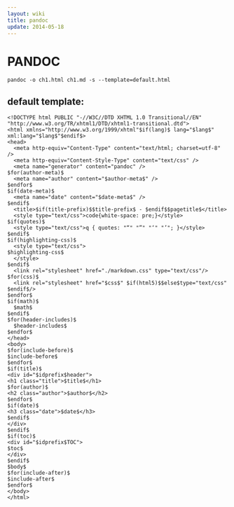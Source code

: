 ```yaml
---
layout: wiki
title: pandoc
update: 2014-05-18
---
```


# PANDOC

`pandoc -o ch1.html ch1.md -s --template=default.html`



## default template:
        
    <!DOCTYPE html PUBLIC "-//W3C//DTD XHTML 1.0 Transitional//EN" "http://www.w3.org/TR/xhtml1/DTD/xhtml1-transitional.dtd">
    <html xmlns="http://www.w3.org/1999/xhtml"$if(lang)$ lang="$lang$" xml:lang="$lang$"$endif$>
    <head>
      <meta http-equiv="Content-Type" content="text/html; charset=utf-8" />
      <meta http-equiv="Content-Style-Type" content="text/css" />
      <meta name="generator" content="pandoc" />
    $for(author-meta)$
      <meta name="author" content="$author-meta$" />
    $endfor$
    $if(date-meta)$
      <meta name="date" content="$date-meta$" />
    $endif$
      <title>$if(title-prefix)$$title-prefix$ - $endif$$pagetitle$</title>
      <style type="text/css">code{white-space: pre;}</style>
    $if(quotes)$
      <style type="text/css">q { quotes: "“" "”" "‘" "’"; }</style>
    $endif$
    $if(highlighting-css)$
      <style type="text/css">
    $highlighting-css$
      </style>
    $endif$
      <link rel="stylesheet" href="./markdown.css" type="text/css"/>
    $for(css)$
      <link rel="stylesheet" href="$css$" $if(html5)$$else$type="text/css" $endif$/>
    $endfor$
    $if(math)$
      $math$
    $endif$
    $for(header-includes)$
      $header-includes$
    $endfor$
    </head>
    <body>
    $for(include-before)$
    $include-before$
    $endfor$
    $if(title)$
    <div id="$idprefix$header">
    <h1 class="title">$title$</h1>
    $for(author)$
    <h2 class="author">$author$</h2>
    $endfor$
    $if(date)$
    <h3 class="date">$date$</h3>
    $endif$
    </div>
    $endif$
    $if(toc)$
    <div id="$idprefix$TOC">
    $toc$
    </div>
    $endif$
    $body$
    $for(include-after)$
    $include-after$
    $endfor$
    </body>
    </html>
    
